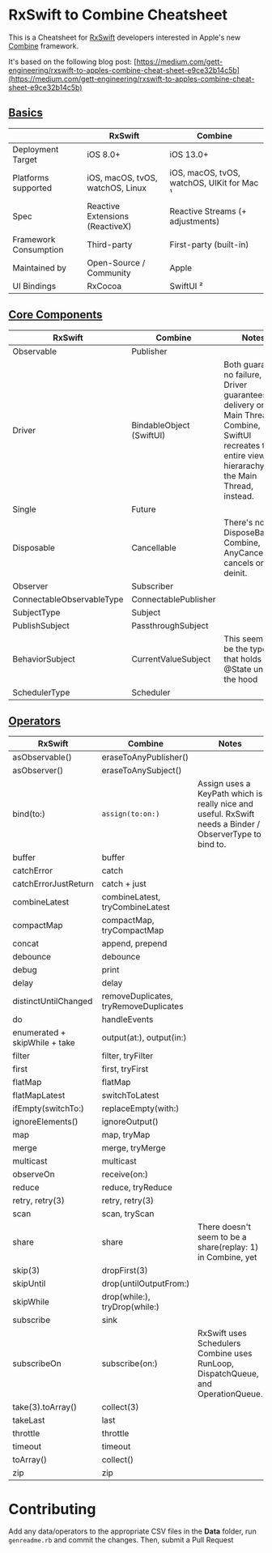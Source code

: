 # RxSwift to Combine Cheatsheet
This is a Cheatsheet for [RxSwift](https://github.com/ReactiveX/RxSwift) developers interested in Apple's new [Combine](https://developer.apple.com/documentation/combine) framework.

It's based on the following blog post: [https://medium.com/gett-engineering/rxswift-to-apples-combine-cheat-sheet-e9ce32b14c5b](https://medium.com/gett-engineering/rxswift-to-apples-combine-cheat-sheet-e9ce32b14c5b)

## [Basics](Data/Basics.csv)

|                       | RxSwift                          | Combine                                    |
|-----------------------|----------------------------------|--------------------------------------------|
| Deployment Target     | iOS 8.0+                         | iOS 13.0+                                  |
| Platforms supported   | iOS, macOS, tvOS, watchOS, Linux | iOS, macOS, tvOS, watchOS, UIKit for Mac ¹ |
| Spec                  | Reactive Extensions (ReactiveX)  | Reactive Streams (+ adjustments)           |
| Framework Consumption | Third-party                      | First-party (built-in)                     |
| Maintained by         | Open-Source / Community          | Apple                                      |
| UI Bindings           | RxCocoa                          | SwiftUI ²                                  |


## [Core Components](Data/CoreComponents.csv)

| RxSwift                   | Combine                  | Notes                                                                                                                                                           |
|---------------------------|--------------------------|-----------------------------------------------------------------------------------------------------------------------------------------------------------------|
| Observable                | Publisher                |                                                                                                                                                                 |
| Driver                    | BindableObject (SwiftUI) | Both guarantee no failure, but Driver guarantees delivery on Main Thread. In Combine, SwiftUI recreates the entire view hierarachy on the Main Thread, instead. |
| Single                    | Future                   |                                                                                                                                                                 |
| Disposable                | Cancellable              | There's no DisposeBag in Combine, AnyCancellable cancels on deinit.                                                                                             |
| Observer                  | Subscriber               |                                                                                                                                                                 |
| ConnectableObservableType | ConnectablePublisher     |                                                                                                                                                                 |
| SubjectType               | Subject                  |                                                                                                                                                                 |
| PublishSubject            | PassthroughSubject       |                                                                                                                                                                 |
| BehaviorSubject           | CurrentValueSubject      | This seems to be the type that holds @State under the hood                                                                                                      |
| SchedulerType             | Scheduler                |                                                                                                                                                                 |


## [Operators](Data/Operators.csv)

| RxSwift                       | Combine                               | Notes                                                                                                    |
|-------------------------------|---------------------------------------|----------------------------------------------------------------------------------------------------------|
| asObservable()                | eraseToAnyPublisher()                 |                                                                                                          |
| asObserver()                  | eraseToAnySubject()                   |                                                                                                          |
| bind(to:)                     | `assign(to:on:)`                      | Assign uses a KeyPath which is really nice and useful. RxSwift needs a Binder / ObserverType to bind to. |
| buffer                        | buffer                                |                                                                                                          |
| catchError                    | catch                                 |                                                                                                          |
| catchErrorJustReturn          | catch + just                          |                                                                                                          |
| combineLatest                 | combineLatest, tryCombineLatest       |                                                                                                          |
| compactMap                    | compactMap, tryCompactMap             |                                                                                                          |
| concat                        | append, prepend                       |                                                                                                          |
| debounce                      | debounce                              |                                                                                                          |
| debug                         | print                                 |                                                                                                          |
| delay                         | delay                                 |                                                                                                          |
| distinctUntilChanged          | removeDuplicates, tryRemoveDuplicates |                                                                                                          |
| do                            | handleEvents                          |                                                                                                          |
| enumerated + skipWhile + take | output(at:), output(in:)              |                                                                                                          |
| filter                        | filter, tryFilter                     |                                                                                                          |
| first                         | first, tryFirst                       |                                                                                                          |
| flatMap                       | flatMap                               |                                                                                                          |
| flatMapLatest                 | switchToLatest                        |                                                                                                          |
| ifEmpty(switchTo:)            | replaceEmpty(with:)                   |                                                                                                          |
| ignoreElements()              | ignoreOutput()                        |                                                                                                          |
| map                           | map, tryMap                           |                                                                                                          |
| merge                         | merge, tryMerge                       |                                                                                                          |
| multicast                     | multicast                             |                                                                                                          |
| observeOn                     | receive(on:)                          |                                                                                                          |
| reduce                        | reduce, tryReduce                     |                                                                                                          |
| retry, retry(3)               | retry, retry(3)                       |                                                                                                          |
| scan                          | scan, tryScan                         |                                                                                                          |
| share                         | share                                 | There doesn't seem to be a share(replay: 1) in Combine, yet                                              |
| skip(3)                       | dropFirst(3)                          |                                                                                                          |
| skipUntil                     | drop(untilOutputFrom:)                |                                                                                                          |
| skipWhile                     | drop(while:), tryDrop(while:)         |                                                                                                          |
| subscribe                     | sink                                  |                                                                                                          |
| subscribeOn                   | subscribe(on:)                        | RxSwift uses Schedulers Combine uses RunLoop, DispatchQueue, and OperationQueue.                         |
| take(3).toArray()             | collect(3)                            |                                                                                                          |
| takeLast                      | last                                  |                                                                                                          |
| throttle                      | throttle                              |                                                                                                          |
| timeout                       | timeout                               |                                                                                                          |
| toArray()                     | collect()                             |                                                                                                          |
| zip                           | zip                                   |                                                                                                          |


# Contributing
Add any data/operators to the appropriate CSV files in the **Data** folder, run `genreadme.rb` and commit the changes. Then, submit a Pull Request